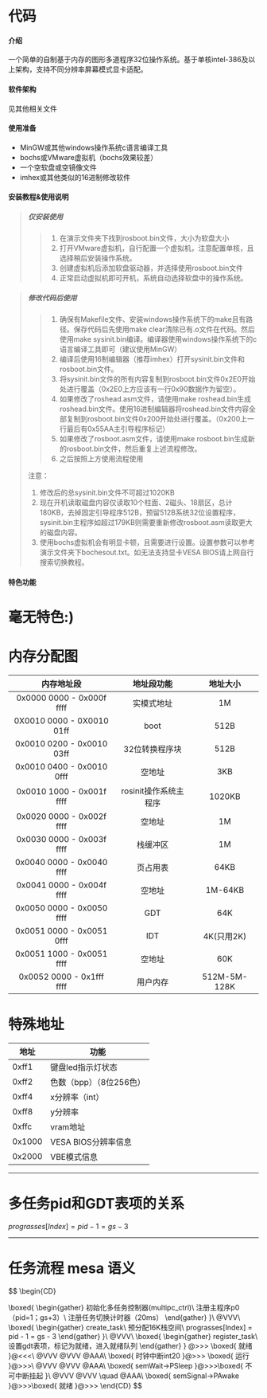 # 代码

#### 介绍
一个简单的自制基于内存的图形多道程序32位操作系统。基于单核intel-386及以上架构，支持不同分辨率屏幕模式显卡适配。

#### 软件架构
见其他相关文件

#### 使用准备
+ MinGW或其他windows操作系统c语言编译工具
+ bochs或VMware虚拟机（bochs效果较差）
+ 一个空软盘或空镜像文件
+ imhex或其他类似的16进制修改软件

#### 安装教程&使用说明
> ##### 仅安装使用
>>1.  在演示文件夹下找到rosboot.bin文件，大小为软盘大小
>>2.  打开VMware虚拟机，自行配置一个虚拟机，注意配置单核，且选择稍后安装操作系统。
>>3.  创建虚拟机后添加软盘驱动器，并选择使用rosboot.bin文件
>>4. 正常启动虚拟机即可开机，系统自动选择软盘中的操作系统。

> ##### 修改代码后使用
> >1. 确保有Makefile文件、安装windows操作系统下的make且有路径。保存代码后先使用make clear清除已有.o文件在代码。然后使用make sysinit.bin编译。编译器使用windows操作系统下的c语言编译工具即可（建议使用MinGW）
> >2. 编译后使用16制编辑器（推荐imhex）打开sysinit.bin文件和rosboot.bin文件。
> >3. 将sysinit.bin文件的所有内容复制到rosboot.bin文件0x2E0开始处进行覆盖（0x2E0上方应该有一行0x90数据作为留空）。
> >4. 如果修改了roshead.asm文件，请使用make roshead.bin生成roshead.bin文件。使用16进制编辑器将roshead.bin文件内容全部复制到rosboot.bin文件0x200开始处进行覆盖。（0x200上一行最后有0x55AA主引导程序标记）
> >5. 如果修改了rosboot.asm文件，请使用make rosboot.bin生成新的rosboot.bin文件，然后重复上述流程修改。
> >6. 之后按照上方使用流程使用
> 
> 注意：
> 1. 修改后的总sysinit.bin文件不可超过1020KB
> 2. 现在开机读取磁盘内容仅读取10个柱面、2磁头、18扇区，总计180KB，去掉固定引导程序512B，预留512B系统32位设置程序，sysinit.bin主程序如超过179KB则需要重新修改rosboot.asm读取更大的磁盘内容。
> 3. 使用bochs虚拟机会有明显卡顿，且需要进行设置。设置参数可以参考演示文件夹下bochesout.txt。如无法支持显卡VESA BIOS请上网自行搜索切换教程。


#### 特色功能

# 毫无特色:)

# 内存分配图

|        内存地址段         |      地址段功能       |   地址大小   |
|:-------------------------:|:---------------------:|:------------:|
| 0x0000 0000 - 0x000f ffff |      实模式地址       |      1M      |
| 0X0010 0000 - 0X0010 01ff |         boot          |     512B     |
| 0x0010 0200 - 0x0010 03ff |    32位转换程序块     |     512B     |
| 0x0010 0400 - 0x0010 0fff |        空地址         |     3KB      |
| 0x0010 1000 - 0x001f ffff | rosinit操作系统主程序 |    1020KB    |
| 0x0020 0000 - 0x002f ffff |        空地址         |      1M      |
| 0x0030 0000 - 0x003f ffff |       栈缓冲区        |      1M      |
| 0x0040 0000 - 0x0040 ffff |       页占用表        |     64KB     |
| 0x0041 0000 - 0x004f ffff |        空地址         |   1M-64KB    |
| 0x0050 0000 - 0x0050 ffff |          GDT          |     64K      |
| 0x0051 0000 - 0x0051 0fff |          IDT          |  4K(只用2K)  |
| 0x0051 1000 - 0x0051 ffff |        空地址         |     60K      |
| 0x0052 0000 - 0x1fff ffff |       用户内存        | 512M-5M-128K |

# 特殊地址

| 地址   | 功能                    |
| ------ | ----------------------- |
| 0xff1  | 键盘led指示灯状态       |
| 0xff2  | 色数（bpp）（8位256色） |
| 0xff4  | x分辨率（int）          |
| 0xff8  | y分辨率                 |
| 0xffc  | vram地址                |
| 0x1000 | VESA BIOS分辨率信息            |
| 0x2000 | VBE模式信息             | 

---

# 多任务pid和GDT表项的关系

$prograsses[Index] = pid - 1 = gs - 3$

---

# 任务流程 mesa 语义

$$
\begin{CD}

\boxed{
	\begin{gather}
		初始化多任务控制器(multipc\_ctrl)\\
		注册主程序p0（pid=1；gs+3）\\
		注册任务切换计时器（20ms）	
	\end{gather}
}\\
@VVV\\
\boxed{
	\begin{gather}
		create\_task\\
		预分配16K栈空间\\
		prograsses[Index] = pid - 1 = gs - 3
	\end{gather}
}\\
@VVV\\
\boxed{
	\begin{gather}
		register\_task\\
		设置gdt表项，标记为就绪，进入就绪队列
	\end{gather}
} @>>> 
\boxed{
	就绪
}@<<<\\
@VVV @VVV @AAA\\
\boxed{
	时钟中断int20
}@>>> \boxed{
	运行
}@>>>\\
@VVV @VVV @AAA\\
\boxed{
	semWait->PSleep
}@>>>\boxed{
	不可中断挂起
}\\
@VVV @VVV \quad @AAA\\
\boxed{
	semSignal->PAwake
}@>>>\boxed{
	就绪
}@>>>
\end{CD}
$$





